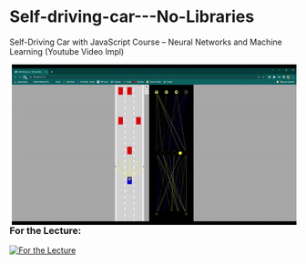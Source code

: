 # Self-driving-car---No-Libraries
Self-Driving Car with JavaScript Course – Neural Networks and Machine Learning (Youtube Video Impl)


<p><img align="right" src="https://github.com/YousufMahero/Self-driving-car---No-Libraries/blob/master/applied_method.gif" width="500" heightt="320"  /></p>


### For the Lecture: 

[![For the Lecture](https://img.youtube.com/vi/Rs_rAxEsAvI/0.jpg)](https://www.youtube.com/watch?v=Rs_rAxEsAvI)
